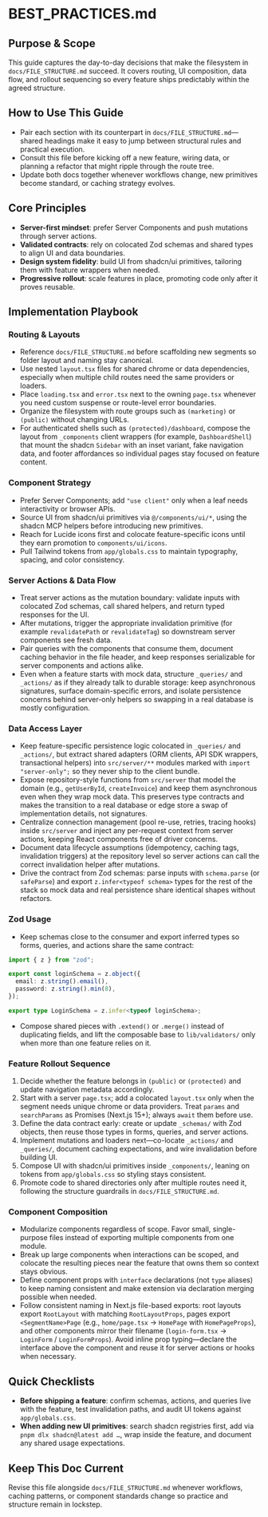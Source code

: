 # BEST_PRACTICES.md

## Purpose & Scope

This guide captures the day-to-day decisions that make the filesystem in `docs/FILE_STRUCTURE.md` succeed. It covers routing, UI composition, data flow, and rollout sequencing so every feature ships predictably within the agreed structure.

## How to Use This Guide

- Pair each section with its counterpart in `docs/FILE_STRUCTURE.md`—shared headings make it easy to jump between structural rules and practical execution.
- Consult this file before kicking off a new feature, wiring data, or planning a refactor that might ripple through the route tree.
- Update both docs together whenever workflows change, new primitives become standard, or caching strategy evolves.

## Core Principles

- **Server-first mindset**: prefer Server Components and push mutations through server actions.
- **Validated contracts**: rely on colocated Zod schemas and shared types to align UI and data boundaries.
- **Design system fidelity**: build UI from shadcn/ui primitives, tailoring them with feature wrappers when needed.
- **Progressive rollout**: scale features in place, promoting code only after it proves reusable.

## Implementation Playbook

### Routing & Layouts

- Reference `docs/FILE_STRUCTURE.md` before scaffolding new segments so folder layout and naming stay canonical.
- Use nested `layout.tsx` files for shared chrome or data dependencies, especially when multiple child routes need the same providers or loaders.
- Place `loading.tsx` and `error.tsx` next to the owning `page.tsx` whenever you need custom suspense or route-level error boundaries.
- Organize the filesystem with route groups such as `(marketing)` or `(public)` without changing URLs.
- For authenticated shells such as `(protected)/dashboard`, compose the layout from `_components` client wrappers (for example, `DashboardShell`) that mount the shadcn `Sidebar` with an inset variant, fake navigation data, and footer affordances so individual pages stay focused on feature content.

### Component Strategy

- Prefer Server Components; add `"use client"` only when a leaf needs interactivity or browser APIs.
- Source UI from shadcn/ui primitives via `@/components/ui/*`, using the shadcn MCP helpers before introducing new primitives.
- Reach for Lucide icons first and colocate feature-specific icons until they earn promotion to `components/ui/icons`.
- Pull Tailwind tokens from `app/globals.css` to maintain typography, spacing, and color consistency.

### Server Actions & Data Flow

- Treat server actions as the mutation boundary: validate inputs with colocated Zod schemas, call shared helpers, and return typed responses for the UI.
- After mutations, trigger the appropriate invalidation primitive (for example `revalidatePath` or `revalidateTag`) so downstream server components see fresh data.
- Pair queries with the components that consume them, document caching behavior in the file header, and keep responses serializable for server components and actions alike.
- Even when a feature starts with mock data, structure `_queries/` and `_actions/` as if they already talk to durable storage: keep asynchronous signatures, surface domain-specific errors, and isolate persistence concerns behind server-only helpers so swapping in a real database is mostly configuration.

### Data Access Layer

- Keep feature-specific persistence logic colocated in `_queries/` and `_actions/`, but extract shared adapters (ORM clients, API SDK wrappers, transactional helpers) into `src/server/**` modules marked with `import "server-only";` so they never ship to the client bundle.
- Expose repository-style functions from `src/server` that model the domain (e.g., `getUserById`, `createInvoice`) and keep them asynchronous even when they wrap mock data. This preserves type contracts and makes the transition to a real database or edge store a swap of implementation details, not signatures.
- Centralize connection management (pool re-use, retries, tracing hooks) inside `src/server` and inject any per-request context from server actions, keeping React components free of driver concerns.
- Document data lifecycle assumptions (idempotency, caching tags, invalidation triggers) at the repository level so server actions can call the correct invalidation helper after mutations.
- Drive the contract from Zod schemas: parse inputs with `schema.parse` (or `safeParse`) and export `z.infer<typeof schema>` types for the rest of the stack so mock data and real persistence share identical shapes without refactors.

### Zod Usage

- Keep schemas close to the consumer and export inferred types so forms, queries, and actions share the same contract:

```ts
import { z } from "zod";

export const loginSchema = z.object({
  email: z.string().email(),
  password: z.string().min(8),
});

export type LoginSchema = z.infer<typeof loginSchema>;
```

- Compose shared pieces with `.extend()` or `.merge()` instead of duplicating fields, and lift the composable base to `lib/validators/` only when more than one feature relies on it.

### Feature Rollout Sequence

1. Decide whether the feature belongs in `(public)` or `(protected)` and update navigation metadata accordingly.
2. Start with a server `page.tsx`; add a colocated `layout.tsx` only when the segment needs unique chrome or data providers. Treat `params` and `searchParams` as Promises (Next.js 15+); always `await` them before use.
3. Define the data contract early: create or update `_schemas/` with Zod objects, then reuse those types in forms, queries, and server actions.
4. Implement mutations and loaders next—co-locate `_actions/` and `_queries/`, document caching expectations, and wire invalidation before building UI.
5. Compose UI with shadcn/ui primitives inside `_components/`, leaning on tokens from `app/globals.css` so styling stays consistent.
6. Promote code to shared directories only after multiple routes need it, following the structure guardrails in `docs/FILE_STRUCTURE.md`.

### Component Composition

- Modularize components regardless of scope. Favor small, single-purpose files instead of exporting multiple components from one module.
- Break up large components when interactions can be scoped, and colocate the resulting pieces near the feature that owns them so context stays obvious.
- Define component props with `interface` declarations (not `type` aliases) to keep naming consistent and make extension via declaration merging possible when needed.
- Follow consistent naming in Next.js file-based exports: root layouts export `RootLayout` with matching `RootLayoutProps`, pages export `<SegmentName>Page` (e.g., `home/page.tsx` → `HomePage` with `HomePageProps`), and other components mirror their filename (`login-form.tsx` → `LoginForm` / `LoginFormProps`). Avoid inline prop typing—declare the interface above the component and reuse it for server actions or hooks when necessary.

## Quick Checklists

- **Before shipping a feature**: confirm schemas, actions, and queries live with the feature, test invalidation paths, and audit UI tokens against `app/globals.css`.
- **When adding new UI primitives**: search shadcn registries first, add via `pnpm dlx shadcn@latest add …`, wrap inside the feature, and document any shared usage expectations.

## Keep This Doc Current

Revise this file alongside `docs/FILE_STRUCTURE.md` whenever workflows, caching patterns, or component standards change so practice and structure remain in lockstep.
